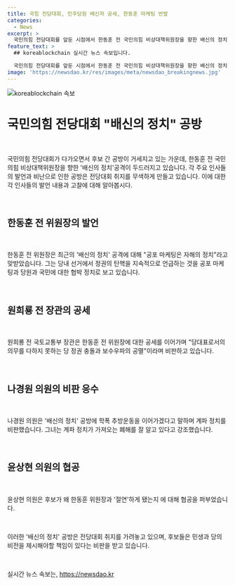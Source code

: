 ```yaml
---
title: 국힘 전당대회, 민주당원 배신자 공세, 한동훈 마케팅 반발
categories:
  - News
excerpt: >
  국민의힘 전당대회를 앞둔 시점에서 한동훈 전 국민의힘 비상대책위원장을 향한 배신의 정치 공방이 격화되고 있습니다. 한 전 위원장은 이에 대해 공포 마케팅이라고 반박했고, 원희룡 전 장관과 윤상현 의원 등 주요 인사들이 공세를 펼치며 격렬한 정계투쟁이 전개되고 있습니다. 이에 따라 후보 간 비방전이 격화되고 있는 상황에서 전당대회 취지가 무색해지고 있다는 비판이 나오고 있습니다.
feature_text: >
  ## koreablockchain 실시간 뉴스 속보입니다.

  국민의힘 전당대회를 앞둔 시점에서 한동훈 전 국민의힘 비상대책위원장을 향한 배신의 정치 공방이 격화되고 있습니다. 한 전 위원장은 이에 대해 공포 마케팅이라고 반박했고, 원희룡 전 장관과 윤상현 의원 등 주요 인사들이 공세를 펼치며 격렬한 정계투쟁이 전개되고 있습니다. 이에 따라 후보 간 비방전이 격화되고 있는 상황에서 전당대회 취지가 무색해지고 있다는 비판이 나오고 있습니다.
image: 'https://newsdao.kr/res/images/meta/newsdao_breakingnews.jpg'
---
```


<p><img src="https://newsdao.kr/res/images/meta/newsdao_breakingnews.jpg" alt="koreablockchain 속보" /></p>

<h1 data-ke-size="size26">국민의힘 전당대회 "배신의 정치" 공방</h1>

<p data-ke-size="size16">&nbsp;</p>

<p>국민의힘 전당대회가 다가오면서 후보 간 공방이 거세지고 있는 가운데, 한동훈 전 국민의힘 비상대책위원장을 향한 '배신의 정치'공격이 두드러지고 있습니다. 각 주요 인사들의 발언과 비난으로 인한 공방은 전당대회 취지를 무색하게 만들고 있습니다. 이에 대한 각 인사들의 발언 내용과 고찰에 대해 알아봅시다.</p>

<p data-ke-size="size16">&nbsp;</p>

<h2 data-ke-size="size24">한동훈 전 위원장의 발언</h2>

<p data-ke-size="size16">&nbsp;</p>

<p>한동훈 전 위원장은 최근의 '배신의 정치' 공격에 대해 "공포 마케팅은 자해의 정치"라고 맞받았습니다. 그는 당내 선거에서 정권의 탄핵을 지속적으로 언급하는 것을 공포 마케팅과 당원과 국민에 대한 협박 정치로 보고 있습니다.</p>

<p data-ke-size="size16">&nbsp;</p>

<h2 data-ke-size="size24">원희룡 전 장관의 공세</h2>

<p data-ke-size="size16">&nbsp;</p>

<p>원희룡 전 국토교통부 장관은 한동훈 전 위원장에 대한 공세를 이어가며 "당대표로서의 의무를 다하지 못하는 당 정권 충돌과 보수우파의 공멸"이라며 비판하고 있습니다.</p>

<p data-ke-size="size16">&nbsp;</p>

<h2 data-ke-size="size24">나경원 의원의 비판 응수</h2>

<p data-ke-size="size16">&nbsp;</p>

<p>나경원 의원은 '배신의 정치' 공방에 학폭 추방운동을 이어가겠다고 말하며 계파 정치를 비판했습니다. 그녀는 계파 정치가 가져오는 폐해를 잘 알고 있다고 강조했습니다.</p>

<p data-ke-size="size16">&nbsp;</p>

<h2 data-ke-size="size24">윤상현 의원의 협공</h2>

<p data-ke-size="size16">&nbsp;</p>

<p>윤상현 의원은 후보가 왜 한동훈 위원장과 '절연'하게 됐는지 에 대해 협공을 퍼부었습니다.</p>

<p data-ke-size="size16">&nbsp;</p>

<p>이러한 '배신의 정치' 공방은 전당대회 취지를 가려놓고 있으며, 후보들은 민생과 당의 비전을 제시해야할 책임이 있다는 비판을 받고 있습니다.</p>

<p data-ke-size="size16">&nbsp;</p>
실시간 뉴스 속보는, <a href="https://newsdao.kr" rel="dofollow">https://newsdao.kr</a>


